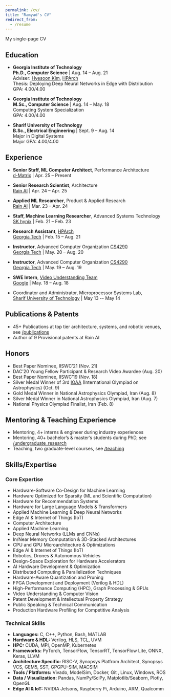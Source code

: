 ```yaml
---
permalink: /cv/
title: "Ramyad's CV"
redirect_from:
  - /resume
---
```

My single-page CV

## Education
* __Georgia Institute of Technology__  
  __Ph.D., Computer Science__ | Aug. 14 – Aug. 21  
  Adviser: [Hyesoon Kim](https://www.cc.gatech.edu/~hyesoon/), [HPArch](http://hparch.gatech.edu/)  
  Thesis: Deploying Deep Neural Networks in Edge with Distribution  
  GPA: 4.00/4.00  

* __Georgia Institute of Technology__  
  __M.Sc., Computer Science__ | Aug. 14 – May. 18  
  Computing System Specialization  
  GPA: 4.00/4.00  

* __Sharif University of Technology__  
  __B.Sc., Electrical Engineering__ | Sept. 9 – Aug. 14  
  Major in Digital Systems  
  Major GPA: 4.00/4.00  


## Experience
  * __Senior Staff, ML Computer Architect__, Performance Architecture  
    [d-Matrix](https://www.d-matrix.ai/) |  Apr. 25 – Present

  * __Senior Research Scientist__, Architecture  
    [Rain AI](https://rain.ai/) |  Apr. 24 – Apr. 25

  * __Applied ML Researcher__, Product & Applied Research  
    [Rain AI](https://rain.ai/) |  Mar. 23 – Apr. 24

  * __Staff, Machine Learning Researcher__, Advanced Systems Technology  
    [SK hynix](https://www.skhynix.com/) |  Feb. 21 – Feb. 23

  * __Research Assistant__, [HPArch](http://hparch.gatech.edu/)  
    [Georgia Tech](https://www.gatech.edu/) |  Feb. 15 – Aug. 21

  * __Instructor__, Advanced Computer Organization [CS4290](http://hparch.gatech.edu/courses/summer20/cs4290/)  
    [Georgia Tech](https://www.gatech.edu/) | May. 20 – Aug. 20

  * __Instructor__, Advanced Computer Organization [CS4290](http://hparch.gatech.edu/courses/summer19/cs4290/)  
    [Georgia Tech](https://www.gatech.edu/) | May. 19 – Aug. 19

  * __SWE Intern__, [Video Understanding Team](https://research.google.com/youtube8m/)  
    [Google](https://www.google.com/) | May. 18 – Aug. 18

  * Coordinator and Administrator, Microprocessor Systems Lab,  
    [Sharif University of Technology](https://www.en.sharif.ir/) | May 13 -- May 14

## Publications & Patents
  * 45+ Publications at top tier architecture, systems, and robotic venues, see [/publications](https://ramyadhadidi.github.io/publications/)
  * Author of 9 Provisional patents at Rain AI

## Honors
  * Best Paper Nominee, IISWC’21 (Nov. 21)
  * DAC’20 Young Fellow Participant & Research Video Awardee (Aug. 20)
  * Best Paper Nominee, IISWC’19 (Nov. 18)
  * Silver Medal Winner of 3rd [IOAA](https://en.wikipedia.org/wiki/International_Olympiad_on_Astronomy_and_Astrophysics) (International Olympiad on Astrophysics) (Oct. 9)
  * Gold Medal Winner in National Astrophysics Olympiad, Iran (Aug. 8)
  * Silver Medal Winner in National Astrophysics Olympiad, Iran (Aug. 7)
  * National Physics Olympiad Finalist, Iran (Feb. 8)

## Mentoring & Teaching Experience
  * Mentoring, 4+ interns & engineer during industry experiences
  * Mentoring, 40+ bachelor’s & master’s students during PhD, see [/undergraduate_research](https://ramyadhadidi.github.io/portfolio/)
  * Teaching, two graduate-level courses, see [/teaching](https://ramyadhadidi.github.io/portfolio/)

## Skills/Expertise

### Core Expertise
- Hardware-Software Co-Design for Machine Learning
- Hardware Optimized for Sparsity (ML and Scientific Computation)
- Hardware for Recommendation Systems
- Hardware for Large Language Models & Transformers
- Applied Machine Learning & Deep Neural Networks
- Edge AI & Internet of Things (IoT)
- Computer Architecture
- Applied Machine Learning
- Deep Neural Networks (LLMs and CNNs)
- In/Near Memory Computation & 3D-Stacked Architectures
- CPU and GPU Microarchitecture & Optimizations
- Edge AI & Internet of Things (IoT)
- Robotics, Drones & Autonomous Vehicles
- Design-Space Exploration for Hardware Accelerators
- AI Hardware Development & Optimization
- Distributed Computing & Parallelization Techniques
- Hardware-Aware Quantization and Pruning
- FPGA Development and Deployment (Verilog & HDL)
- High-Performance Computing (HPC), Graph Processing & GPUs
- Video Understanding & Computer Vision
- Patent Development & Intellectual Property Strategy
- Public Speaking & Technical Communication
- Production Hardware Profiling for Competitive Analysis

### Technical Skills
- **Languages:** C, C++, Python, Bash, MATLAB
- **Hardware & HDL:** Verilog, HLS, TCL, UVM
- **HPC:** CUDA, MPI, OpenMP, Kubernetes
- **Frameworks:** PyTorch, TensorFlow, TensorRT, TensorFlow Lite, ONNX, Keras, LLVM
- **Architecture Specific:** RISC-V, Synopsys Platfrom Architect, Synopsys VCS, GEM5, SST, GPGPU-SIM, MACSIM
- **Tools / Platforms:** Vivado, ModelSim, Docker, Git , Linux, Windows, ROS
- **Data / Visualization:** Pandas, NumPy/SciPy, Matplotlib/Seaborn, Plotly, OpenGL
- **Edge AI & IoT:** NVIDIA Jetsons, Raspberry Pi, Arduino, ARM, Qualcomm


